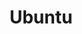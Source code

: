 ---
title: "Ubuntu"
description: "ubuntu内容合辑"
slug: "ubuntu"
image: "150px-Ubuntu.png"
style:
    background: "#E95420"
    color: "#fff"
---